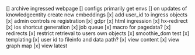 \[\] archive ingressed webpage
\[\] configs primarily get envs
\[\] on updates of knowledgeentity create new embeddings
\[x\] add user_id to ingress objects
\[x\] admin controls re registration
\[x\] gdpr
\[x\] html ingression
\[x\] hx-redirect
\[x\] ios shortcut generation
\[x\] job queue
\[x\] macro for pagedata?
\[x\] redirects
\[x\] restrict retrieval to users own objects
\[x\] smoothie_dom test
\[x\] templating
\[x\] user id to fileinfo and data path?
\[x\] view content
\[x\] view graph map
\[x\] view latest
